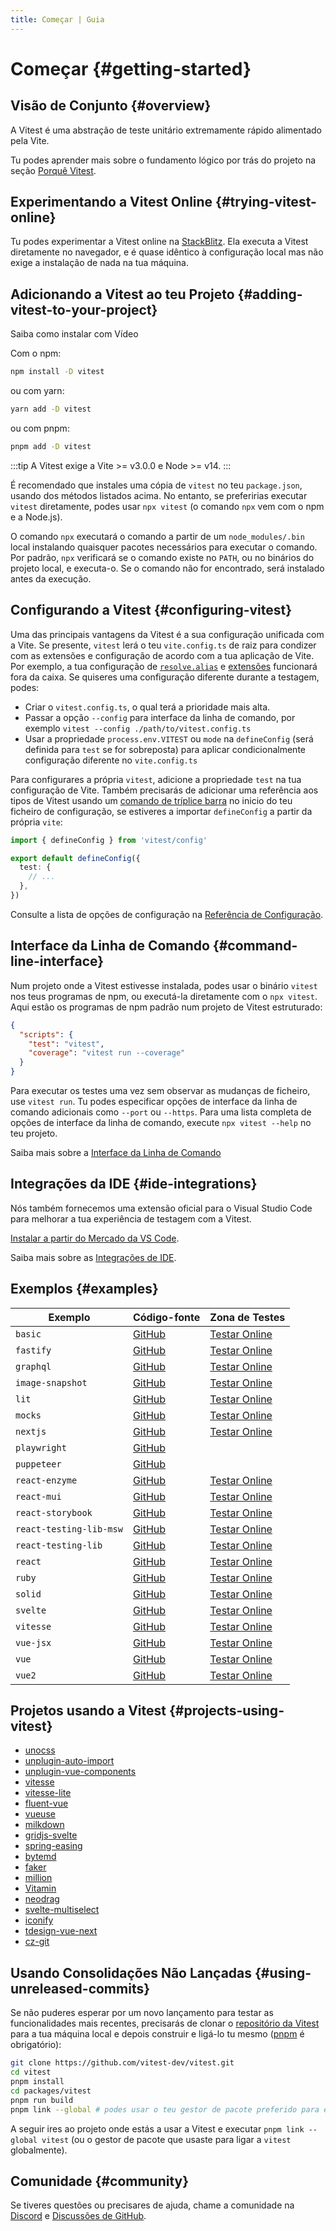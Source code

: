 ```yaml
---
title: Começar | Guia
---
```


# Começar {#getting-started}

## Visão de Conjunto {#overview}

A Vitest é uma abstração de teste unitário extremamente rápido alimentado pela Vite.

Tu podes aprender mais sobre o fundamento lógico por trás do projeto na seção [Porquê Vitest](/guide/why).

## Experimentando a Vitest Online {#trying-vitest-online}

Tu podes experimentar a Vitest online na [StackBlitz](https://vitest.new). Ela executa a Vitest diretamente no navegador, e é quase idêntico à configuração local mas não exige a instalação de nada na tua máquina.

## Adicionando a Vitest ao teu Projeto {#adding-vitest-to-your-project}

<CourseLink href="https://vueschool.io/lessons/how-to-install-vitest?friend=vueuse">Saiba como instalar com Vídeo</CourseLink>

Com o npm:

```bash
npm install -D vitest
```
ou com yarn:

```bash
yarn add -D vitest
```
ou com pnpm:

```bash
pnpm add -D vitest
```

:::tip
A Vitest exige a Vite >= v3.0.0 e Node >= v14.
:::

É recomendado que instales uma cópia de `vitest` no teu `package.json`, usando dos métodos listados acima. No entanto, se preferirias executar `vitest` diretamente, podes usar `npx vitest` (o comando `npx` vem com o npm e a Node.js).

O comando `npx` executará o comando a partir de um `node_modules/.bin` local instalando quaisquer pacotes necessários para executar o comando. Por padrão, `npx` verificará se o comando existe no `PATH`, ou no binários do projeto local, e executa-o. Se o comando não for encontrado, será instalado antes da execução.

## Configurando a Vitest {#configuring-vitest}

Uma das principais vantagens da Vitest é a sua configuração unificada com a Vite. Se presente, `vitest` lerá o teu `vite.config.ts` de raiz para condizer com as extensões e configuração de acordo com a tua aplicação de Vite. Por exemplo, a tua configuração de [`resolve.alias`](/config/#resolve-alias) e [extensões](/guide/using-plugins) funcionará fora da caixa. Se quiseres uma configuração diferente durante a testagem, podes:

- Criar o `vitest.config.ts`, o qual terá a prioridade mais alta.
- Passar a opção `--config` para interface da linha de comando, por exemplo `vitest --config ./path/to/vitest.config.ts`
- Usar a propriedade `process.env.VITEST` ou `mode` na `defineConfig` (será definida para `test` se for sobreposta) para aplicar condicionalmente configuração diferente no `vite.config.ts`

Para configurares a própria `vitest`, adicione a propriedade `test` na tua configuração de Vite. Também precisarás de adicionar uma referência aos tipos de Vitest usando um [comando de tríplice barra](https://www.typescriptlang.org/docs/handbook/triple-slash-directives.html#-reference-types-) no inicio do teu ficheiro de configuração, se estiveres a importar `defineConfig` a partir da própria `vite`:

```ts
import { defineConfig } from 'vitest/config'

export default defineConfig({
  test: {
    // ...
  },
})
```

Consulte a lista de opções de configuração na [Referência de Configuração](/config/).

## Interface da Linha de Comando {#command-line-interface}

Num projeto onde a Vitest estivesse instalada, podes usar o binário `vitest` nos teus programas de npm, ou executá-la diretamente com o `npx vitest`. Aqui estão os programas de npm padrão num projeto de Vitest estruturado:

<!-- prettier-ignore -->
```json
{
  "scripts": {
    "test": "vitest",
    "coverage": "vitest run --coverage"
  }
}
```

Para executar os testes uma vez sem observar as mudanças de ficheiro, use `vitest run`. Tu podes especificar opções de interface da linha de comando adicionais como `--port` ou `--https`. Para uma lista completa de opções de interface da linha de comando, execute `npx vitest --help` no teu projeto.

Saiba mais sobre a [Interface da Linha de Comando](/guide/cli)

## Integrações da IDE {#ide-integrations}

Nós também fornecemos uma extensão oficial para o Visual Studio Code para melhorar a tua experiência de testagem com a Vitest.

[Instalar a partir do Mercado da VS Code](https://marketplace.visualstudio.com/items?itemName=ZixuanChen.vitest-explorer).

Saiba mais sobre as [Integrações de IDE](/guide/ide).

## Exemplos {#examples}

| Exemplo | Código-fonte | Zona de Testes |
|---|---|---|
| `basic` | [GitHub](https://github.com/vitest-dev/vitest/tree/main/examples/basic) | [Testar Online](https://stackblitz.com/fork/github/vitest-dev/vitest/tree/main/examples/basic?initialPath=__vitest__) |
| `fastify` | [GitHub](https://github.com/vitest-dev/vitest/tree/main/examples/fastify) | [Testar Online](https://stackblitz.com/fork/github/vitest-dev/vitest/tree/main/examples/fastify?initialPath=__vitest__) |
| `graphql` | [GitHub](https://github.com/vitest-dev/vitest/tree/main/examples/graphql) | [Testar Online](https://stackblitz.com/fork/github/vitest-dev/vitest/tree/main/examples/graphql?initialPath=__vitest__) |
| `image-snapshot` | [GitHub](https://github.com/vitest-dev/vitest/tree/main/examples/image-snapshot) | [Testar Online](https://stackblitz.com/fork/github/vitest-dev/vitest/tree/main/examples/image-snapshot?initialPath=__vitest__) |
| `lit` | [GitHub](https://github.com/vitest-dev/vitest/tree/main/examples/lit) | [Testar Online](https://stackblitz.com/fork/github/vitest-dev/vitest/tree/main/examples/lit?initialPath=__vitest__) |
| `mocks` | [GitHub](https://github.com/vitest-dev/vitest/tree/main/examples/mocks) | [Testar Online](https://stackblitz.com/fork/github/vitest-dev/vitest/tree/main/examples/mocks?initialPath=__vitest__) |
| `nextjs` | [GitHub](https://github.com/vitest-dev/vitest/tree/main/examples/nextjs) | [Testar Online](https://stackblitz.com/fork/github/vitest-dev/vitest/tree/main/examples/nextjs?initialPath=__vitest__) |
| `playwright` | [GitHub](https://github.com/vitest-dev/vitest/tree/main/examples/playwright) | |
| `puppeteer` | [GitHub](https://github.com/vitest-dev/vitest/tree/main/examples/puppeteer) | |
| `react-enzyme` | [GitHub](https://github.com/vitest-dev/vitest/tree/main/examples/react-enzyme) | [Testar Online](https://stackblitz.com/fork/github/vitest-dev/vitest/tree/main/examples/react-enzyme?initialPath=__vitest__) |
| `react-mui` | [GitHub](https://github.com/vitest-dev/vitest/tree/main/examples/react-mui) | [Testar Online](https://stackblitz.com/fork/github/vitest-dev/vitest/tree/main/examples/react-mui?initialPath=__vitest__) |
| `react-storybook` | [GitHub](https://github.com/vitest-dev/vitest/tree/main/examples/react-storybook) | [Testar Online](https://stackblitz.com/fork/github/vitest-dev/vitest/tree/main/examples/react-storybook?initialPath=__vitest__) |
| `react-testing-lib-msw` | [GitHub](https://github.com/vitest-dev/vitest/tree/main/examples/react-testing-lib-msw) | [Testar Online](https://stackblitz.com/fork/github/vitest-dev/vitest/tree/main/examples/react-testing-lib-msw?initialPath=__vitest__) |
| `react-testing-lib` | [GitHub](https://github.com/vitest-dev/vitest/tree/main/examples/react-testing-lib) | [Testar Online](https://stackblitz.com/fork/github/vitest-dev/vitest/tree/main/examples/react-testing-lib?initialPath=__vitest__) |
| `react` | [GitHub](https://github.com/vitest-dev/vitest/tree/main/examples/react) | [Testar Online](https://stackblitz.com/fork/github/vitest-dev/vitest/tree/main/examples/react?initialPath=__vitest__) |
| `ruby` | [GitHub](https://github.com/vitest-dev/vitest/tree/main/examples/ruby) | [Testar Online](https://stackblitz.com/fork/github/vitest-dev/vitest/tree/main/examples/ruby?initialPath=__vitest__) |
| `solid` | [GitHub](https://github.com/vitest-dev/vitest/tree/main/examples/solid) | [Testar Online](https://stackblitz.com/fork/github/vitest-dev/vitest/tree/main/examples/solid?initialPath=__vitest__) |
| `svelte` | [GitHub](https://github.com/vitest-dev/vitest/tree/main/examples/svelte) | [Testar Online](https://stackblitz.com/fork/github/vitest-dev/vitest/tree/main/examples/svelte?initialPath=__vitest__) |
| `vitesse` | [GitHub](https://github.com/vitest-dev/vitest/tree/main/examples/vitesse) | [Testar Online](https://stackblitz.com/fork/github/vitest-dev/vitest/tree/main/examples/vitesse?initialPath=__vitest__) |
| `vue-jsx` | [GitHub](https://github.com/vitest-dev/vitest/tree/main/examples/vue-jsx) | [Testar Online](https://stackblitz.com/fork/github/vitest-dev/vitest/tree/main/examples/vue-jsx?initialPath=__vitest__) |
| `vue` | [GitHub](https://github.com/vitest-dev/vitest/tree/main/examples/vue) | [Testar Online](https://stackblitz.com/fork/github/vitest-dev/vitest/tree/main/examples/vue?initialPath=__vitest__) |
| `vue2` | [GitHub](https://github.com/vitest-dev/vitest/tree/main/examples/vue2) | [Testar Online](https://stackblitz.com/fork/github/vitest-dev/vitest/tree/main/examples/vue2?initialPath=__vitest__) |

## Projetos usando a Vitest {#projects-using-vitest}

- [unocss](https://github.com/antfu/unocss)
- [unplugin-auto-import](https://github.com/antfu/unplugin-auto-import)
- [unplugin-vue-components](https://github.com/antfu/unplugin-vue-components)
- [vitesse](https://github.com/antfu/vitesse)
- [vitesse-lite](https://github.com/antfu/vitesse-lite)
- [fluent-vue](https://github.com/demivan/fluent-vue)
- [vueuse](https://github.com/vueuse/vueuse)
- [milkdown](https://github.com/Saul-Mirone/milkdown)
- [gridjs-svelte](https://github.com/iamyuu/gridjs-svelte)
- [spring-easing](https://github.com/okikio/spring-easing)
- [bytemd](https://github.com/bytedance/bytemd)
- [faker](https://github.com/faker-js/faker)
- [million](https://github.com/aidenybai/million)
- [Vitamin](https://github.com/wtchnm/Vitamin)
- [neodrag](https://github.com/PuruVJ/neodrag)
- [svelte-multiselect](https://github.com/janosh/svelte-multiselect)
- [iconify](https://github.com/iconify/iconify)
- [tdesign-vue-next](https://github.com/Tencent/tdesign-vue-next)
- [cz-git](https://github.com/Zhengqbbb/cz-git)

<!--
For contributors:
We no longer accept new entries to this list a this moment.
Thanks for choosing Vitest!
-->

## Usando Consolidações Não Lançadas {#using-unreleased-commits}

Se não puderes esperar por um novo lançamento para testar as funcionalidades mais recentes, precisarás de clonar o [repositório da Vitest](https://github.com/vitest-dev/vitest) para a tua máquina local e depois construir e ligá-lo tu mesmo ([pnpm](https://pnpm.io/) é obrigatório):

```bash
git clone https://github.com/vitest-dev/vitest.git
cd vitest
pnpm install
cd packages/vitest
pnpm run build
pnpm link --global # podes usar o teu gestor de pacote preferido para esta etapa.
```

A seguir ires ao projeto onde estás a usar a Vitest e executar `pnpm link --global vitest` (ou o gestor de pacote que usaste para ligar a `vitest` globalmente).

## Comunidade {#community}

Se tiveres questões ou precisares de ajuda, chame a comunidade na [Discord](https://chat.vitest.dev) e [Discussões de GitHub](https://github.com/vitest-dev/vitest/discussions).
